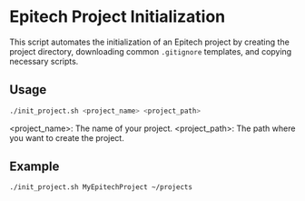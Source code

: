# Epitech Project Initialization

This script automates the initialization of an Epitech project by creating the project directory, downloading common `.gitignore` templates, and copying necessary scripts.

## Usage

```bash
./init_project.sh <project_name> <project_path>
```

<project_name>: The name of your project.
<project_path>: The path where you want to create the project.

## Example

```bash
./init_project.sh MyEpitechProject ~/projects
```